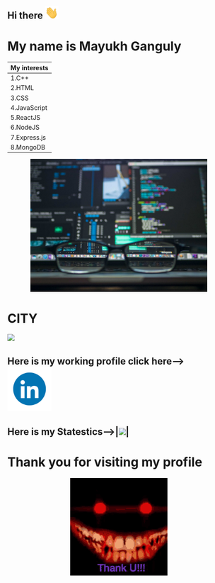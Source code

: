 ## Hi there  <img src="https://github.com/ABSphreak/ABSphreak/blob/master/gifs/Hi.gif" width="30px">

# My name is **Mayukh Ganguly**

| My interests | 
|---|
|1.C++|
|2.HTML|
|3.CSS|
|4.JavaScript|
|5.ReactJS|
|6.NodeJS|
|7.Express.js|
|8.MongoDB|

<p align="center">
<img src="https://github.com/Mayukh-Ganguly01/Mayukh-Ganguly01/blob/main/photo-1504639725590-34d0984388bd.jpeg" width="400" height="300"/>

# CITY
<img src="https://img.icons8.com/bubbles/100/000000/kolkata.png"/>

  
 ## Here is my working profile click here--> [<img src="https://github.com/Mayukh-Ganguly01/Mayukh-Ganguly01/blob/main/372102050_LINKEDIN_ICON_TRANSPARENT_1080.gif" width="100" height="100"/>](https://www.linkedin.com/in/mayukh-ganguly-5a9a01222/)
## Here is my Statestics-->|[![](https://github-readme-stats.vercel.app/api?username=Mayukh-Ganguly01)](https://github.com/anuraghazra/github-readme-stats)|
 
# Thank you for visiting my profile 
  <p align="center">
     <img src="https://github.com/Mayukh-Ganguly01/Mayukh-Ganguly01/blob/main/thank-you.gif"/>
  </p>
  
